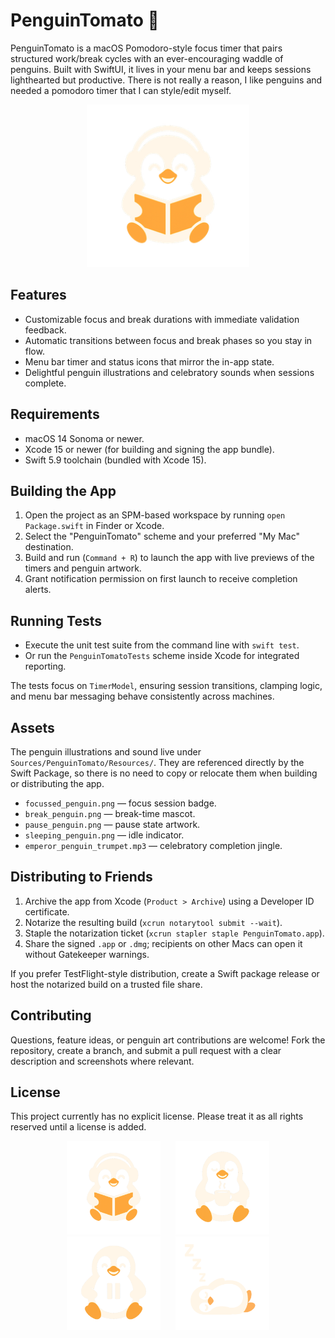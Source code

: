 # PenguinTomato 🐧

PenguinTomato is a macOS Pomodoro-style focus timer that pairs structured work/break cycles with an ever-encouraging waddle of penguins. Built with SwiftUI, it lives in your menu bar and keeps sessions lighthearted but productive.
There is not really a reason, I like penguins and needed a pomodoro timer that I can style/edit myself.

<p align="center">
  <img src="Sources/PenguinTomato/Assets.xcassets/FocusPenguin.imageset/FocusPenguin.png" alt="Focus penguin" width="260" />
</p>

## Features
- Customizable focus and break durations with immediate validation feedback.
- Automatic transitions between focus and break phases so you stay in flow.
- Menu bar timer and status icons that mirror the in-app state.
- Delightful penguin illustrations and celebratory sounds when sessions complete.

## Requirements
- macOS 14 Sonoma or newer.
- Xcode 15 or newer (for building and signing the app bundle).
- Swift 5.9 toolchain (bundled with Xcode 15).

## Building the App
1. Open the project as an SPM-based workspace by running `open Package.swift` in Finder or Xcode.
2. Select the "PenguinTomato" scheme and your preferred "My Mac" destination.
3. Build and run (`Command + R`) to launch the app with live previews of the timers and penguin artwork.
4. Grant notification permission on first launch to receive completion alerts.

## Running Tests
- Execute the unit test suite from the command line with `swift test`.
- Or run the `PenguinTomatoTests` scheme inside Xcode for integrated reporting.

The tests focus on `TimerModel`, ensuring session transitions, clamping logic, and menu bar messaging behave consistently across machines.

## Assets
The penguin illustrations and sound live under `Sources/PenguinTomato/Resources/`. They are referenced directly by the Swift Package, so there is no need to copy or relocate them when building or distributing the app.

- `focussed_penguin.png` — focus session badge.
- `break_penguin.png` — break-time mascot.
- `pause_penguin.png` — pause state artwork.
- `sleeping_penguin.png` — idle indicator.
- `emperor_penguin_trumpet.mp3` — celebratory completion jingle.

## Distributing to Friends
1. Archive the app from Xcode (`Product > Archive`) using a Developer ID certificate.
2. Notarize the resulting build (`xcrun notarytool submit --wait`).
3. Staple the notarization ticket (`xcrun stapler staple PenguinTomato.app`).
4. Share the signed `.app` or `.dmg`; recipients on other Macs can open it without Gatekeeper warnings.

If you prefer TestFlight-style distribution, create a Swift package release or host the notarized build on a trusted file share.

## Contributing
Questions, feature ideas, or penguin art contributions are welcome! Fork the repository, create a branch, and submit a pull request with a clear description and screenshots where relevant.

## License
This project currently has no explicit license. Please treat it as all rights reserved until a license is added.

<p align="center">
  <img src="Sources/PenguinTomato/Resources/focussed_penguin.png" alt="Focus penguin" width="150" style="margin:0 10px;" />
  <img src="Sources/PenguinTomato/Resources/break_penguin.png" alt="Break penguin" width="150" style="margin:0 10px;" />
  <img src="Sources/PenguinTomato/Resources/pause_penguin.png" alt="Pause penguin" width="150" style="margin:0 10px;" />
  <img src="Sources/PenguinTomato/Resources/sleeping_penguin.png" alt="Sleeping penguin" width="150" style="margin:0 10px;" />
</p>
